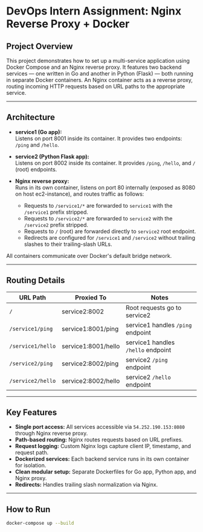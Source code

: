 # DevOps Intern Assignment: Nginx Reverse Proxy + Docker

## Project Overview

This project demonstrates how to set up a multi-service application using Docker Compose and an Nginx reverse proxy. It features two backend services — one written in Go and another in Python (Flask) — both running in separate Docker containers. An Nginx container acts as a reverse proxy, routing incoming HTTP requests based on URL paths to the appropriate service.

---

## Architecture

- **service1 (Go app):**  
  Listens on port 8001 inside its container. It provides two endpoints: `/ping` and `/hello`.

- **service2 (Python Flask app):**  
  Listens on port 8002 inside its container. It provides `/ping`, `/hello`, and `/` (root) endpoints.

- **Nginx reverse proxy:**  
  Runs in its own container, listens on port 80 internally (exposed as 8080 on host ec2-instance), and routes traffic as follows:
  
  - Requests to `/service1/*` are forwarded to `service1` with the `/service1` prefix stripped.
  - Requests to `/service2/*` are forwarded to `service2` with the `/service2` prefix stripped.
  - Requests to `/` (root) are forwarded directly to `service2` root endpoint.
  - Redirects are configured for `/service1` and `/service2` without trailing slashes to their trailing-slash URLs.

All containers communicate over Docker's default bridge network.

---

## Routing Details

| URL Path                | Proxied To           | Notes                                  |
|-------------------------|---------------------|---------------------------------------|
| `/`                     | service2:8002       | Root requests go to service2           |
| `/service1/ping`         | service1:8001/ping  | service1 handles `/ping` endpoint       |
| `/service1/hello`        | service1:8001/hello | service1 handles `/hello` endpoint      |
| `/service2/ping`         | service2:8002/ping  | service2 `/ping` endpoint               |
| `/service2/hello`        | service2:8002/hello | service2 `/hello` endpoint              |

---

## Key Features

- **Single port access:** All services accessible via `54.252.190.153:8080` through Nginx reverse proxy.
- **Path-based routing:** Nginx routes requests based on URL prefixes.
- **Request logging:** Custom Nginx logs capture client IP, timestamp, and request path.
- **Dockerized services:** Each backend service runs in its own container for isolation.
- **Clean modular setup:** Separate Dockerfiles for Go app, Python app, and Nginx proxy.
- **Redirects:** Handles trailing slash normalization via Nginx.

---

## How to Run

```bash
docker-compose up --build

